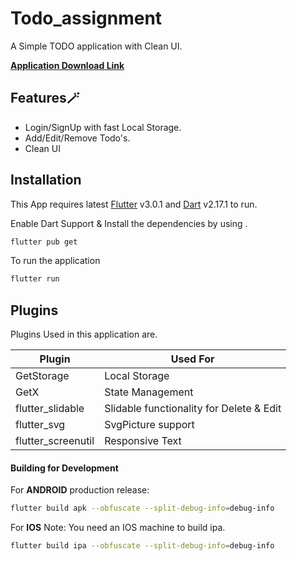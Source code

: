 # Todo_assignment

A Simple TODO application with Clean UI.

[**Application Download Link**](https://drive.google.com/file/d/1uMoGiqiRaL7dpKbV2v4HfO_xoDLPuHQS/view?usp=sharing
)
## Features🪄

- Login/SignUp with fast Local Storage.
- Add/Edit/Remove Todo's.
- Clean UI


## Installation

This App requires latest  [Flutter](https://flutter.dev/) v3.0.1 and [Dart](https://dart.dev/) v2.17.1 to run.

Enable Dart Support &
Install the dependencies by using .

```sh
flutter pub get
```

To run the application
```sh
flutter run
```

## Plugins

Plugins Used in this application are.

| Plugin | Used For |
| ------ | ------ |
| GetStorage |  Local Storage |
| GetX |  State Management |
| flutter_slidable | Slidable functionality for Delete & Edit |
| flutter_svg |  SvgPicture support |
| flutter_screenutil |  Responsive Text |




#### Building for Development

For **ANDROID**
production release:

```sh
flutter build apk --obfuscate --split-debug-info=debug-info
```

For **IOS**
Note: You need an IOS machine to build ipa.

```sh
flutter build ipa --obfuscate --split-debug-info=debug-info
```


